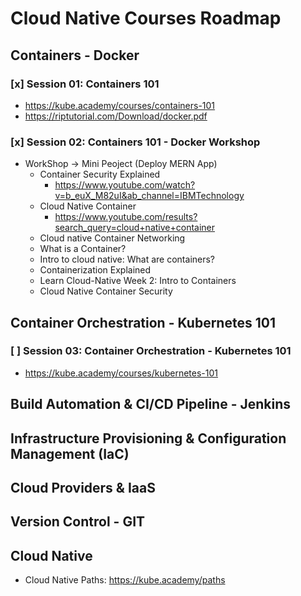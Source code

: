 # Cloud Native Courses Roadmap

## Containers - Docker

### [x] Session 01: Containers 101
- https://kube.academy/courses/containers-101
- https://riptutorial.com/Download/docker.pdf

### [x] Session 02: Containers 101 - Docker Workshop
- WorkShop -> Mini Peoject (Deploy MERN App)
  - Container Security Explained
    - https://www.youtube.com/watch?v=b_euX_M82uI&ab_channel=IBMTechnology
  - Cloud Native Container
    - https://www.youtube.com/results?search_query=cloud+native+container
  - Cloud native Container Networking
  - What is a Container?
  - Intro to cloud native: What are containers?
  - Containerization Explained
  - Learn Cloud-Native Week 2: Intro to Containers
  - Cloud Native Container Security

## Container Orchestration - Kubernetes 101
### [ ] Session 03: Container Orchestration - Kubernetes 101
- https://kube.academy/courses/kubernetes-101















## Build Automation & CI/CD Pipeline - Jenkins
## Infrastructure Provisioning & Configuration Management (IaC)
## Cloud Providers & IaaS
## Version Control - GIT
## Cloud Native
- Cloud Native Paths: https://kube.academy/paths

